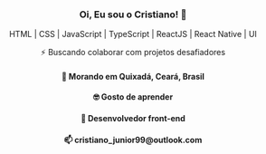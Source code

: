 <!--
**Cristianojr9/cristianojr9** is a ✨ _special_ ✨ repository because its `README.md` (this file) appears on your GitHub profile.

Here are some ideas to get you started:

- 🔭 I’m currently working on ...
- 🌱 I’m currently learning ...
- 👯 I’m looking to collaborate on ...
- 🤔 I’m looking for help with ...
- 💬 Ask me about ...
- 📫 How to reach me: ...
- 😄 Pronouns: ...
- ⚡ Fun fact: ...
-->

<h3 align="center">
  Oi, Eu sou o Cristiano! 👋
</h3>
<p align="center">
  HTML | CSS | JavaScript | TypeScript | ReactJS | React Native | UI
</p>
<p align="center">
  ⚡ Buscando colaborar com projetos desafiadores
</p>
<h4 align="center">
  📌  Morando em <b>Quixadá</b>, <b>Ceará</b>, <b>Brasil</b>  
</h4>
<h4 align="center">🤓 Gosto de aprender</h4>
<h4 align="center">💼 Desenvolvedor front-end</h4>
<h4 align="center">📫 cristiano_junior99@outlook.com</h4>
